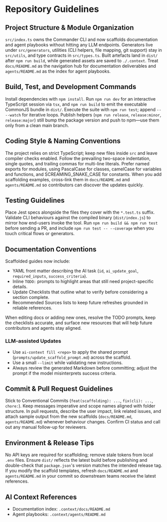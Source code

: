 # Repository Guidelines

## Project Structure & Module Organization
`src/index.ts` owns the Commander CLI and now scaffolds documentation and agent playbooks without hitting any LLM endpoints. Generators live under `src/generators`, utilities (CLI helpers, file mapping, git support) stay in `src/utils`, and type contracts in `src/types.ts`. Built artefacts land in `dist/` after `npm run build`, while generated assets are saved to `./.context`. Treat `docs/README.md` as the navigation hub for documentation deliverables and `agents/README.md` as the index for agent playbooks.

## Build, Test, and Development Commands
Install dependencies with `npm install`. Run `npm run dev` for an interactive TypeScript session via `tsx`, and `npm run build` to emit the executable CommonJS bundle in `dist/`. Execute the suite with `npm run test`; append `-- --watch` for iterative loops. Publish helpers (`npm run release`, `release:minor`, `release:major`) still bump the package version and push to npm—use them only from a clean main branch.

## Coding Style & Naming Conventions
The project relies on strict TypeScript; keep new files inside `src` and leave compiler checks enabled. Follow the prevailing two-space indentation, single quotes, and trailing commas for multi-line literals. Prefer named exports for modules, using PascalCase for classes, camelCase for variables and functions, and SCREAMING_SNAKE_CASE for constants. When you add scaffolding examples, cross-link them in `docs/README.md` and `agents/README.md` so contributors can discover the updates quickly.

## Testing Guidelines
Place Jest specs alongside the files they cover with the `*.test.ts` suffix. Validate CLI behaviours against the compiled binary (`dist/index.js`) to mirror how end-users invoke the tool. Run `npm run build && npm run test` before sending a PR, and include `npm run test -- --coverage` when you touch critical flows or generators.

## Documentation Conventions
Scaffolded guides now include:
- YAML front matter describing the AI task (`id`, `ai_update_goal`, `required_inputs`, `success_criteria`).
- Inline `TODO:` prompts to highlight areas that still need project-specific details.
- Update Checklists that outline what to verify before considering a section complete.
- Recommended Sources lists to keep future refreshes grounded in reliable references.

When editing docs or adding new ones, resolve the TODO prompts, keep the checklists accurate, and surface new resources that will help future contributors and agents stay aligned.

### LLM-assisted Updates
- Use `ai-context fill <repo>` to apply the shared prompt (`prompts/update_scaffold_prompt.md`) across the scaffold.
- Use a small `--limit` while validating new instructions.
- Always review the generated Markdown before committing; adjust the prompt if the model misinterprets success criteria.

## Commit & Pull Request Guidelines
Stick to Conventional Commits (`feat(scaffolding): ...`, `fix(cli): ...`, `chore:`). Keep messages imperative and scope names aligned with folder structure. In pull requests, describe the user impact, link related issues, and attach sample output from the new scaffolds (`docs/README.md`, `agents/README.md`) whenever behaviour changes. Confirm CI status and call out any manual follow-up for reviewers.

## Environment & Release Tips
No API keys are required for scaffolding; remove stale tokens from local `.env` files. Ensure `dist/` reflects the latest build before publishing and double-check that `package.json`'s version matches the intended release tag. If you modify the scaffold templates, refresh `docs/README.md` and `agents/README.md` in your commit so downstream teams receive the latest references.
## AI Context References
- Documentation index: `.context/docs/README.md`
- Agent playbooks: `.context/agents/README.md`
